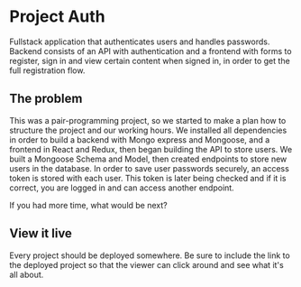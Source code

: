 # Project Auth

Fullstack application that authenticates users and handles passwords. Backend consists of an API with authentication and a frontend with forms to register, sign in and view certain content when signed in, in order to get the full registration flow.

## The problem

This was a pair-programming project, so we started to make a plan how to structure the project and our working hours.
We installed all dependencies in order to build a backend with Mongo express and Mongoose, and a frontend in React and Redux, then began building the API to store users. We built a Mongoose Schema and Model, then created endpoints to store new users in the database. In order to save user passwords securely, an access token is stored with each user. This token is later being checked and if it is correct, you are logged in and can access another endpoint.

If you had more time, what would be next?

## View it live

Every project should be deployed somewhere. Be sure to include the link to the deployed project so that the viewer can click around and see what it's all about.
